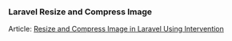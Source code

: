 ### Laravel Resize and Compress Image
Article: [Resize and Compress Image in Laravel Using Intervention](resize-and-compress-image-in-laravel-using-intervention)
